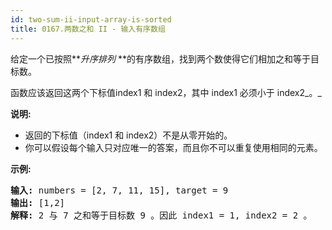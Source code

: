 ```yaml
---
id: two-sum-ii-input-array-is-sorted
title: 0167.两数之和 II - 输入有序数组
---
```

给定一个已按照**_升序排列_ **的有序数组，找到两个数使得它们相加之和等于目标数。

函数应该返回这两个下标值index1 和 index2，其中 index1 必须小于 index2_。_

**说明:**


- 返回的下标值（index1 和 index2）不是从零开始的。
- 你可以假设每个输入只对应唯一的答案，而且你不可以重复使用相同的元素。

**示例:**


<pre><strong>输入:</strong> numbers = [2, 7, 11, 15], target = 9<br/><strong>输出:</strong> [1,2]<br/><strong>解释:</strong> 2 与 7 之和等于目标数 9 。因此 index1 = 1, index2 = 2 。</pre>

